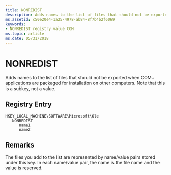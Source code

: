 ```yaml
---
title: NONREDIST
description: Adds names to the list of files that should not be exported when COM+ applications are packaged for installation on other computers. Note that this is a subkey, not a value.
ms.assetid: c50e20e4-1a25-4978-ab84-8f7b4b2f6069
keywords:
- NONREDIST registry value COM
ms.topic: article
ms.date: 05/31/2018
---
```


# NONREDIST

Adds names to the list of files that should not be exported when COM+ applications are packaged for installation on other computers. Note that this is a subkey, not a value.

## Registry Entry

```
HKEY_LOCAL_MACHINE\SOFTWARE\Microsoft\Ole
   NONREDIST
      name1
      name2
```

## Remarks

The files you add to the list are represented by name/value pairs stored under this key. In each name/value pair, the name is the file name and the value is reserved.

 

 




